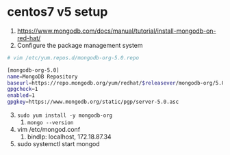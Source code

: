 # centos7 v5 setup
1. https://www.mongodb.com/docs/manual/tutorial/install-mongodb-on-red-hat/
2. Configure the package management system

```sh
# vim /etc/yum.repos.d/mongodb-org-5.0.repo 

[mongodb-org-5.0]
name=MongoDB Repository
baseurl=https://repo.mongodb.org/yum/redhat/$releasever/mongodb-org/5.0/x86_64/
gpgcheck=1
enabled=1
gpgkey=https://www.mongodb.org/static/pgp/server-5.0.asc

```
3. `sudo yum install -y mongodb-org`
   1. `mongo --version`
4. vim /etc/mongod.conf
   1. bindIp: localhost,  172.18.87.34
5. sudo systemctl start mongod
